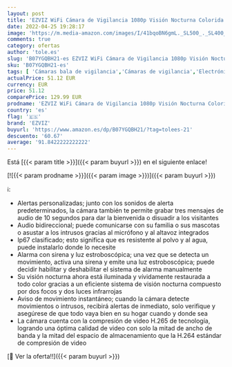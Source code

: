 ```yaml
---
layout: post
title: 'EZVIZ WiFi Cámara de Vigilancia 1080p Visión Nocturna Colorida  IP Cámara de Seguridad FHD Defensa Activa Luz Estroboscópica&Sirena IP67 Audio Bidireccional Compatible con Alexa C3W Color Night Vision'
date: 2022-04-25 19:28:17
image: 'https://m.media-amazon.com/images/I/41bqoBN6gmL._SL500_._SL400_.jpg'
comments: true
category: ofertas
author: 'tole.es'
slug: 'B07YGQBH21-es EZVIZ WiFi Cámara de Vigilancia 1080p Visión Nocturna...'
sku: 'B07YGQBH21-es'
tags: [ 'Cámaras bala de vigilancia','Cámaras de vigilancia','Electrónica','Fotografía y videocámaras','alexa','ezviz','🇪🇸', ]
actualPrice: 51.12 EUR
currency: EUR
price: 51.12
comparePrice: 129.99 EUR
prodname: 'EZVIZ WiFi Cámara de Vigilancia 1080p Visión Nocturna Colorida  IP Cámara de Seguridad FHD Defensa Activa Luz Estroboscópica&Sirena IP67 Audio Bidireccional Compatible con Alexa C3W Color Night Vision'
country: 'es'
flag: '🇪🇸'
brand: 'EZVIZ'
buyurl: 'https://www.amazon.es/dp/B07YGQBH21/?tag=tolees-21'
descuento: '60.67'
average: '91.8422222222222'
---
```


Está [{{< param title >}}]({{< param buyurl >}}) en el siguiente enlace!

[![{{< param prodname >}}]({{< param image >}})]({{< param buyurl >}})

ℹ️:

- Alertas personalizadas; junto con los sonidos de alerta predeterminados, la cámara también te permite grabar tres mensajes de audio de 10 segundos para dar la bienvenida o disuadir a los visitantes
- Audio bidireccional; puede comunicarse con su familia o sus mascotas o asustar a los intrusos gracias al micrófono y al altavoz integrados
- Ip67 clasificado; esto significa que es resistente al polvo y al agua, puede instalarlo donde lo necesite
- Alarma con sirena y luz estroboscópica; una vez que se detecta un movimiento, activa una sirena y emite una luz estroboscópica; puede decidir habilitar y deshabilitar el sistema de alarma manualmente
- Su visión nocturna ahora está iluminada y vívidamente restaurada a todo color gracias a un eficiente sistema de visión nocturna compuesto por dos focos y dos luces infrarrojas
- Aviso de movimiento instantáneo; cuando la cámara detecte movimientos o intrusos, recibirá alertas de inmediato, solo verifique y asegúrese de que todo vaya bien en su hogar cuando y donde sea
- La cámara cuenta con la compresión de video H.265 de tecnología, logrando una óptima calidad de video con solo la mitad de ancho de banda y la mitad del espacio de almacenamiento que la H.264 estándar de compresión de video

[🛒 Ver la oferta!!]({{< param buyurl >}})
